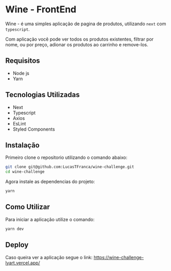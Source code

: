 # Wine - FrontEnd

Wine - é uma simples aplicação de pagina de produtos, utilizando `next` com `typescript`.

Com aplicação você pode ver todos os produtos existentes, filtrar por nome, 
ou por preço, adionar os produtos ao carrinho e remove-los.


## Requisitos

- Node js
- Yarn

## Tecnologias Utilizadas

- Next
- Typescript
- Axios
- EsLint
- Styled Components


## Instalação

Primeiro clone o repositorio utilizando o comando abaixo:

```bash
git clone git@github.com:LucasTFranca/wine-challenge.git
cd wine-challenge
```

Agora instale as dependencias do projeto:

```bash
yarn
```

## Como Utilizar

Para iniciar a aplicação  utilize o comando:

```bash
yarn dev
```

## Deploy

Caso queira ver a aplicação segue o link: https://wine-challenge-lyart.vercel.app/
